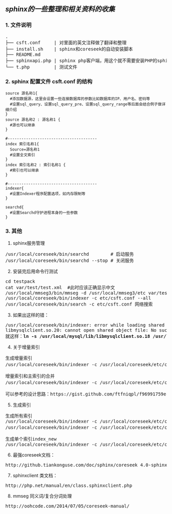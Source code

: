 *sphinx的一些整理和相关资料的收集*
---
### 1. 文件说明
<pre>
.
├── csft.conf     | 对里面的英文注释做了翻译和整理
├── install.sh    | sphinx和coreseek的自动安装脚本
├── README.md
├── sphinxapi.php | sphinx php客户端，用这个就不需要安装PHP的sphinx扩展了
└── t.php         | 测试文件
</pre>


### 2. sphinx 配置文件 csft.conf 的结构
```shell
source 源名称1{
  #添加数据源，这里会设置一些连接数据库的参数比如数据库的IP、用户名、密码等
  #设置sql_query、设置sql_query_pre、设置sql_query_range等后面会结合例子做详细介绍
}
source 源名称2 : 源名称1 {
  #源也可以继承
}

#---------------------------------------
index 索引名称1{
  Source=源名称1
  #设置全文索引
}
index 索引名称2 : 索引名称1 {
  #索引也可以继承
}

#---------------------------------------
indexer{
  #设置Indexer程序配置选项，如内存限制等
}

searchd{
  #设置Searchd守护进程本身的一些参数
}
```


### 3. 其他
1. sphinx服务管理
<pre>
/usr/local/coreseek/bin/searchd        # 启动服务
/usr/local/coreseek/bin/searchd --stop # 关闭服务
</pre>


2. 安装完后用命令行测试
<pre>
cd testpack
cat var/test/test.xml  #此时应该正确显示中文
/usr/local/mmseg3/bin/mmseg -d /usr/local/mmseg3/etc var/test/test.xml
/usr/local/coreseek/bin/indexer -c etc/csft.conf --all
/usr/local/coreseek/bin/search -c etc/csft.conf 网络搜索
</pre>

3. 如果出这样的错：
<pre>
/usr/local/coreseek/bin/indexer: error while loading shared libraries:
libmysqlclient.so.20: cannot open shared object file: No such file or directory
就这样：<b>ln -s /usr/local/mysql/lib/libmysqlclient.so.18 /usr/lib/</b> (ubuntu)
</pre>

4. 关于增量索引
<pre>
生成增量索引
/usr/local/coreseek/bin/indexer -c /usr/local/coreseek/etc/csft.conf index_new(增量索引)
<br>增量索引和主索引的合并
/usr/local/coreseek/bin/indexer -c /usr/local/coreseek/etc/csft.conf --merge index_master(主索引) index_new(增量索引) --rotate
<br>可以参考的设计思路：https://gist.github.com/ftfniqpl/f96991759ec259a445d4d45cfe716847
</pre>

5. 生成索引
<pre>
生成所有索引
/usr/local/coreseek/bin/indexer -c /usr/local/coreseek/etc/csft.conf --all
/usr/local/coreseek/bin/indexer -c /usr/local/coreseek/etc/csft.conf --all --rotate (若此时searchd守护进程已经启动，那么需要加上—rotate参数)
<br>生成单个索引index_new
/usr/local/coreseek/bin/indexer -c /usr/local/coreseek/etc/csft.conf index_new
</pre>

6. 最强coreseek文档：
<pre>
http://github.tiankonguse.com/doc/sphinx/coreseek_4.0-sphinx_1.11-beta.html
</pre>

7. sphinxclient 类文档：
<pre>
http://php.net/manual/en/class.sphinxclient.php
</pre>

8. mmseg 同义词/复合分词处理
<pre>
http://oohcode.com/2014/07/05/coreseek-manual/
</pre>


